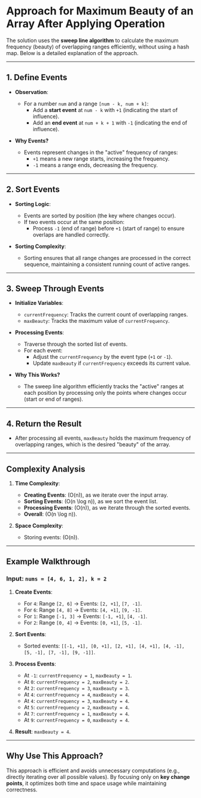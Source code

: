 # Approach for Maximum Beauty of an Array After Applying Operation

The solution uses the **sweep line algorithm** to calculate the maximum frequency (beauty) of overlapping ranges efficiently, without using a hash map. Below is a detailed explanation of the approach.

---

## 1. Define Events

- **Observation**:

  - For a number `num` and a range `[num - k, num + k]`:
    - Add a **start event** at `num - k` with `+1` (indicating the start of influence).
    - Add an **end event** at `num + k + 1` with `-1` (indicating the end of influence).

- **Why Events?**
  - Events represent changes in the "active" frequency of ranges:
    - `+1` means a new range starts, increasing the frequency.
    - `-1` means a range ends, decreasing the frequency.

---

## 2. Sort Events

- **Sorting Logic**:

  - Events are sorted by position (the key where changes occur).
  - If two events occur at the same position:
    - Process `-1` (end of range) before `+1` (start of range) to ensure overlaps are handled correctly.

- **Sorting Complexity**:
  - Sorting ensures that all range changes are processed in the correct sequence, maintaining a consistent running count of active ranges.

---

## 3. Sweep Through Events

- **Initialize Variables**:

  - `currentFrequency`: Tracks the current count of overlapping ranges.
  - `maxBeauty`: Tracks the maximum value of `currentFrequency`.

- **Processing Events**:

  - Traverse through the sorted list of events.
  - For each event:
    - Adjust the `currentFrequency` by the event type (`+1` or `-1`).
    - Update `maxBeauty` if `currentFrequency` exceeds its current value.

- **Why This Works?**
  - The sweep line algorithm efficiently tracks the "active" ranges at each position by processing only the points where changes occur (start or end of ranges).

---

## 4. Return the Result

- After processing all events, `maxBeauty` holds the maximum frequency of overlapping ranges, which is the desired "beauty" of the array.

---

## Complexity Analysis

1. **Time Complexity**:

   - **Creating Events**: \(O(n)\), as we iterate over the input array.
   - **Sorting Events**: \(O(n \log n)\), as we sort the event list.
   - **Processing Events**: \(O(n)\), as we iterate through the sorted events.
   - **Overall**: \(O(n \log n)\).

2. **Space Complexity**:
   - Storing events: \(O(n)\).

---

## Example Walkthrough

### Input: `nums = [4, 6, 1, 2], k = 2`

1. **Create Events**:

   - For `4`: Range `[2, 6]` → Events: `[2, +1]`, `[7, -1]`.
   - For `6`: Range `[4, 8]` → Events: `[4, +1]`, `[9, -1]`.
   - For `1`: Range `[-1, 3]` → Events: `[-1, +1]`, `[4, -1]`.
   - For `2`: Range `[0, 4]` → Events: `[0, +1]`, `[5, -1]`.

2. **Sort Events**:

   - Sorted events: `[[-1, +1], [0, +1], [2, +1], [4, +1], [4, -1], [5, -1], [7, -1], [9, -1]]`.

3. **Process Events**:

   - At `-1`: `currentFrequency = 1`, `maxBeauty = 1`.
   - At `0`: `currentFrequency = 2`, `maxBeauty = 2`.
   - At `2`: `currentFrequency = 3`, `maxBeauty = 3`.
   - At `4`: `currentFrequency = 4`, `maxBeauty = 4`.
   - At `4`: `currentFrequency = 3`, `maxBeauty = 4`.
   - At `5`: `currentFrequency = 2`, `maxBeauty = 4`.
   - At `7`: `currentFrequency = 1`, `maxBeauty = 4`.
   - At `9`: `currentFrequency = 0`, `maxBeauty = 4`.

4. **Result**: `maxBeauty = 4`.

---

## Why Use This Approach?

This approach is efficient and avoids unnecessary computations (e.g., directly iterating over all possible values). By focusing only on **key change points**, it optimizes both time and space usage while maintaining correctness.
